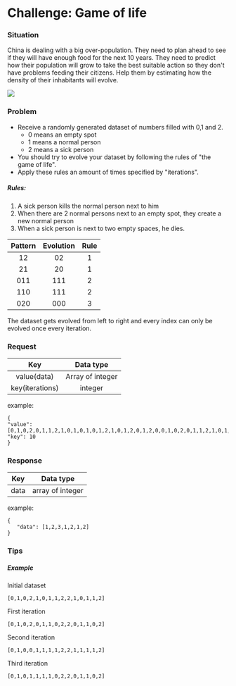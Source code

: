 # Challenge: Game of life

### Situation

China is dealing with a big over-population. They need to plan ahead to see if they will have enough food for the next 10 years.
They need to predict how their population will grow to take the best suitable action so they don't have problems feeding their citizens.
Help them by estimating how the density of their inhabitants will evolve.

<img src="http://www.mnn.com/sites/default/files/m_pop.jpg"/>

### Problem
 * Receive a randomly generated dataset of numbers filled with 0,1 and 2.
    * 0 means an empty spot
    * 1 means a normal person
    * 2 means a sick person
 * You should try to evolve your dataset by following the rules of "the game of life".  
 * Apply these rules an amount of times specified by "iterations".
##### Rules:
1. A sick person kills the normal person next to him  
2. When there are 2 normal persons next to an empty spot, they create a new normal person  
3. When a sick person is next to two empty spaces, he dies.

| Pattern       | Evolution     |Rule      |
|:-------------:|:-------------:|:-------------:|
|     12        | 02            |   1           | 
|     21        | 20            | 1             |
|     011       | 111           | 2             |
|     110       | 111           | 2             |
|     020       | 000           | 3             |

The dataset gets evolved from left to right and every index can only be evolved once every iteration.


### Request

| Key           | Data type     | 
|:-------------:|:-------------:| 
|    value(data)  | Array of integer        | 
|   key(iterations)   | integer        |
example:
```
{
"value": [0,1,0,2,0,1,1,2,1,0,1,0,1,0,1,2,1,0,1,2,0,1,2,0,0,1,0,2,0,1,1,2,1,0,1,0,1,0,1,2,1,0,1,2,0,1,2],
"key": 10
}
```

### Response

| Key           | Data type     |
|:-------------:|:-------------:| 
| data      | array of integer       |
example:
```
{
   "data": [1,2,3,1,2,1,2]
}
```


### Tips
##### Example

Initial dataset

```
[0,1,0,2,1,0,1,1,2,2,1,0,1,1,2]
```
First iteration

```
[0,1,0,2,0,1,1,0,2,2,0,1,1,0,2]
```
Second iteration

```
[0,1,0,0,1,1,1,1,2,2,1,1,1,1,2]
```
Third iteration

```
[0,1,0,1,1,1,1,0,2,2,0,1,1,0,2]
```

